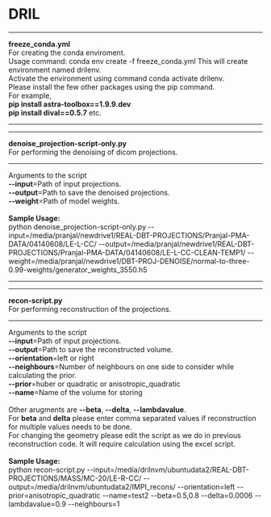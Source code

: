 # DRIL
___________________________________
**freeze_conda.yml**<br>
For creating the conda enviroment.<br>
Usage command: conda env create -f freeze_conda.yml
This will create environment named drilenv.<br>
Activate the environment using command conda activate drilenv.<br>
Please install the few other packages using the pip command.<br>
For example, <br>
**pip install astra-toolbox==1.9.9.dev**<br>
**pip install dival==0.5.7** etc.
___________________________________

___________________________________
**denoise_projection-script-only.py**<br>
For performing the denoising of dicom projections.
___________________________________

Arguments to the script<br>
**--input**=Path of input projections.<br>
**--output**=Path to save the denoised projections.<br>
**--weight**=Path of model weights.<br>
<br>
**Sample Usage:**<br>
python denoise_projection-script-only.py --input=/media/pranjal/newdrive1/REAL-DBT-PROJECTIONS/Pranjal-PMA-DATA/04140608/LE-L-CC/ --output=/media/pranjal/newdrive1/REAL-DBT-PROJECTIONS/Pranjal-PMA-DATA/04140608/LE-L-CC-CLEAN-TEMP1/ --weight=/media/pranjal/newdrive1/DBT-PROJ-DENOISE/normal-to-three-0.99-weights/generator_weights_3550.h5
___________________________________
___________________________________
**recon-script.py**<br>
For performing reconstruction of the projections.
___________________________________
Arguments to the script<br>
**--input**=Path of input projections.<br>
**--output**=Path to save the reconstructed volume.<br>
**--orientation**=left or right<br> 
**--neighbours**=Number of neighbours on one side to consider while calculating the prior.<br>
**--prior**=huber or quadratic or anisotropic_quadratic<br>
**--name**=Name of the volume for storing<br><br>
Other arugments are **--beta**, **--delta**, **--lambdavalue**.<br>
For **beta** and **delta** please enter comma separated values if reconstruction for multiple values needs to be done.<br>
For changing the geometry please edit the script as we do in previous reconstruction code. It will require calculation using the excel script.
<br><br>
**Sample Usage:**<br>
python recon-script.py --input=/media/drilnvm/ubuntudata2/REAL-DBT-PROJECTIONS/MASS/MC-20/LE-R-CC/ --output=/media/drilnvm/ubuntudata2/IMPI_recons/ --orientation=left --prior=anisotropic_quadratic --name=test2 --beta=0.5,0.8 --delta=0.0006 --lambdavalue=0.9 --neighbours=1
